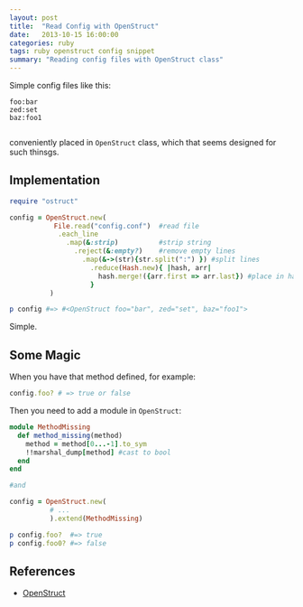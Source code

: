 ```yaml
---
layout: post
title:  "Read Config with OpenStruct"
date:   2013-10-15 16:00:00
categories: ruby
tags: ruby openstruct config snippet
summary: "Reading config files with OpenStruct class" 
---
```



Simple config files like this:

```text
foo:bar
zed:set
baz:foo1


```

conveniently placed in `OpenStruct` class, which that seems designed for such thinsgs.


Implementation
--------------

```ruby
require "ostruct"

config = OpenStruct.new(
           File.read("config.conf")  #read file
            .each_line 
              .map(&:strip)          #strip string
                .reject(&:empty?)    #remove empty lines
                  .map(&->(str){str.split(":") }) #split lines
                    .reduce(Hash.new){ |hash, arr|  
                      hash.merge!({arr.first => arr.last}) #place in hash
                    }
          )

p config #=> #<OpenStruct foo="bar", zed="set", baz="foo1">
```

Simple.

Some Magic
------------

When you have that method defined, for example:

```ruby
config.foo? # => true or false
```

Then you need to add a module in `OpenStruct`:

```ruby
module MethodMissing
  def method_missing(method)
    method = method[0...-1].to_sym 
    !!marshal_dump[method] #cast to bool
  end
end

#and 

config = OpenStruct.new( 
          # ...
          ).extend(MethodMissing)

p config.foo?  #=> true
p config.foo0? #=> false
```

References
------------

+   [OpenStruct](http://www.ruby-doc.org/stdlib-2.0.0/libdoc/ostruct/rdoc/OpenStruct.html)